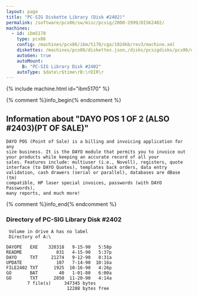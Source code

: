 ```yaml
---
layout: page
title: "PC-SIG Diskette Library (Disk #2402)"
permalink: /software/pcx86/sw/misc/pcsig/2000-2999/DISK2402/
machines:
  - id: ibm5170
    type: pcx86
    config: /machines/pcx86/ibm/5170/cga/1024kb/rev3/machine.xml
    diskettes: /machines/pcx86/diskettes.json,/disks/pcsigdisks/pcx86/diskettes.json
    autoGen: true
    autoMount:
      B: "PC-SIG Library Disk #2402"
    autoType: $date\r$time\rB:\rDIR\r
---
```


{% include machine.html id="ibm5170" %}

{% comment %}info_begin{% endcomment %}

## Information about "DAYO POS 1 OF 2 (ALSO #2403)(PT OF SALE)"

    DAYO POS (Point of Sale) is a billing and invoicing application for any
    size business. It is the DAYO module that permits you to invoice out
    your products while keeping an accurate record of all your
    sales. Features include: multiuser (i.e., Novell), registers, quote
    interface (to DAYO Quotes), templates back orders, data entry
    validation, cash drawers (serial or parallel), databases are dBase (tm)
    compatible, HP laser special invoices, passwords (with DAYO Passwords),
    many reports, and much more!
{% comment %}info_end{% endcomment %}


### Directory of PC-SIG Library Disk #2402

     Volume in drive A has no label
     Directory of A:\

    DAYOPE   EXE    320318   9-15-90   5:58p
    README             831   4-15-90   5:37p
    DAYO     TXT     21274   9-12-90   8:31a
    UPDATE             107   7-14-90  10:16a
    FILE2402 TXT      1925  10-16-90   4:26p
    GO       BAT        40   1-01-80   6:00a
    GO       TXT      2850  11-20-90   4:14a
            7 file(s)     347345 bytes
                           12288 bytes free
